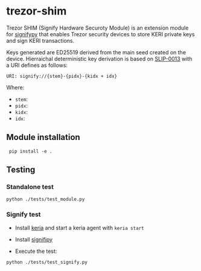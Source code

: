 # trezor-shim
Trezor SHIM (Signify Hardware Securoty Module) is an extension module for [signifypy](https://github.com/WebOfTrust/signifypy) that enables Trezor security devices to store KERI private keys and sign KERI transactions.

Keys generated are ED25519 derived from the main seed created on the device. Hierraichal deterministic key derivation is based on [SLIP-0013](https://github.com/satoshilabs/slips/blob/master/slip-0013.md) with a URI defines as follows:

`URI: signify://{stem}-{pidx}-{kidx + idx}`

Where:

* `stem`:
* `pidx`:
* `kidx`:
* `idx`:


## Module installation
```
 pip install -e .    
```

## Testing

### Standalone test
```
python ./tests/test_module.py
```

### Signify test
* Install [keria](https://github.com/WebOfTrust/keria) and start a keria agent with `keria start`

* Install [signifipy](https://github.com/WebOfTrust/signifypy)

* Execute the test:
```
python ./tests/test_signify.py   
```
